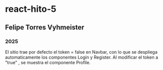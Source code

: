 # react-hito-5
## Felipe Torres Vyhmeister
### 2025
El sitio trae por defecto el token = false en Navbar, con lo que se despliega automaticamente los componentes Login y Register. Al modificar el token a "true" , se muestra el componente Profile. 
